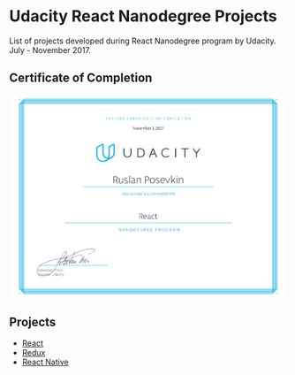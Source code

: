 # Udacity React Nanodegree Projects
List of projects developed during React Nanodegree program by Udacity. July - November 2017.

## Certificate of Completion
![Certificate of Completion](https://raw.githubusercontent.com/RusPosevkin/udacity-react/master/resources/certificate.png "Certificate of Completion")

## Projects
* [React](https://github.com/RusPosevkin/book-tracking)
* [Redux](https://github.com/RusPosevkin/readable)
* [React Native](https://github.com/RusPosevkin/UdaciCards)
